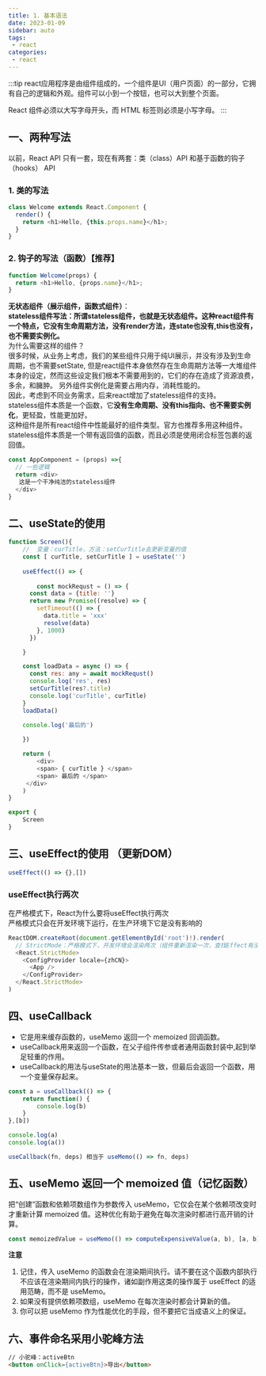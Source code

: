 ```yaml
---
title: 1. 基本语法
date: 2023-01-09
sidebar: auto
tags:
 - react
categories:
 - react
---
```

:::tip
react应用程序是由组件组成的，一个组件是UI（用户页面）的一部分，它拥有自己的逻辑和外观。组件可以小到一个按钮，也可以大到整个页面。

React 组件必须以大写字母开头，而 HTML 标签则必须是小写字母。
:::
## 一、两种写法
以前，React API 只有一套，现在有两套：类（class）API 和基于函数的钩子（hooks） API
### 1. 类的写法
```js
class Welcome extends React.Component {
  render() {
    return <h1>Hello, {this.props.name}</h1>;
  }
}
```

### 2. 钩子的写法（函数）【推荐】
```js
function Welcome(props) {
  return <h1>Hello, {props.name}</h1>;
}
```
**无状态组件（展示组件，函数式组件）**：<br />
**stateless组件写法：所谓stateless组件，也就是无状态组件。这种react组件有一个特点，它没有生命周期方法，没有render方法，连state也没有,this也没有，也不需要实例化。** <br />
为什么需要这样的组件？<br />
很多时候，从业务上考虑，我们的某些组件只用于纯UI展示，并没有涉及到生命周期，也不需要setState, 但是react组件本身依然存在生命周期方法等一大堆组件本身的设定，然而这些设定我们根本不需要用到的，它们的存在造成了资源浪费，多余，和臃肿。 另外组件实例化是需要占用内存，消耗性能的。<br />
因此，考虑到不同业务需求，后来react增加了stateless组件的支持。<br />
stateless组件本质是一个函数，它**没有生命周期、没有this指向、也不需要实例化**，更轻盈，性能更加好。<br />
这种组件是所有react组件中性能最好的组件类型。官方也推荐多用这种组件。<br />
stateless组件本质是一个带有返回值的函数，而且必须是使用闭合标签包裹的返回值。<br />
```js
const AppComponent = (props) =>{
  // 一些逻辑
  return <div>
   这是一个干净纯洁的stateless组件
  </div>
}
```
## 二、useState的使用
```js
function Screen(){
	//  变量：curTitle，方法：setCurTitle去更新变量的值
	const [ curTitle, setCurTitle ] = useState('')
	
	useEffect(() => {
		
		const mockRequst = () => {
      const data = {title: ''}
      return new Promise((resolve) => {
        setTimeout(() => {
          data.title = 'xxx'
          resolve(data)
        }, 1000)
      })

    }

    const loadData = async () => {
      const res: any = await mockRequst()
      console.log('res', res)
      setCurTitle(res?.title)
      console.log('curTitle', curTitle)
    }
    loadData()

    console.log('最后的')
		
	})

	return (
		<div>
        <span> { curTitle } </span>
        <span> 最后的 </span>
     </div>
	)
}

export {
	Screen
}
```
## 三、useEffect的使用 （更新DOM）
```js
useEffect(() => {},[])
```

### useEffect执行两次
在严格模式下，React为什么要将useEffect执行两次<br />
严格模式只会在开发环境下运行，在生产环境下它是没有影响的<br />
```ts
ReactDOM.createRoot(document.getElementById('root')!).render(
  // StrictMode：严格模式下，开发环境会渲染两次（组件重新渲染一次，查找Effect有没有副作用），打包之后的生产环境只会渲染一次。
  <React.StrictMode>
    <ConfigProvider locale={zhCN}>
      <App />
    </ConfigProvider>
  </React.StrictMode>
)
```


## 四、useCallback
- 它是用来缓存函数的，useMemo 返回一个 memoized 回调函数。
- useCallback用来返回一个函数，在父子组件传参或者通用函数封装中,起到举足轻重的作用。
- useCallback的用法与useState的用法基本一致，但最后会返回一个函数，用一个变量保存起来。
```js
const a = useCallback(() => {
	return function() {
		console.log(b)
	}
},[b])

console.log(a)
console.log(a())

useCallback(fn, deps) 相当于 useMemo(() => fn, deps)
```

## 五、useMemo 返回一个 memoized 值（记忆函数）
把“创建”函数和依赖项数组作为参数传入 useMemo，它仅会在某个依赖项改变时才重新计算 memoized 值。这种优化有助于避免在每次渲染时都进行高开销的计算。
```js
const memoizedValue = useMemo(() => computeExpensiveValue(a, b), [a, b]);
```
**注意**
1. 记住，传入 useMemo 的函数会在渲染期间执行。请不要在这个函数内部执行不应该在渲染期间内执行的操作，诸如副作用这类的操作属于 useEffect 的适用范畴，而不是 useMemo。
2. 如果没有提供依赖项数组，useMemo 在每次渲染时都会计算新的值。
3. 你可以把 useMemo 作为性能优化的手段，但不要把它当成语义上的保证。

## 六、事件命名采用小驼峰方法
```html
// 小驼峰：activeBtn
<button onClick={activeBtn}>导出</button>
```